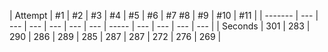 | Attempt | #1  | #2  | #3  | #4  | #5  | #6  | #7 #8 | #9  | #10 | #11 |
| ------- | --- | --- | --- | --- | --- | --- | ----- | --- | --- | --- | --- |
| Seconds | 301 | 283 | 290 | 286 | 289 | 285 | 287   | 287 | 272 | 276 | 269 |
